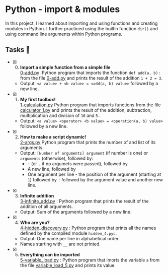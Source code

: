 # Python - import & modules
In this project, I learned about importing and using functions and creating modules in Python. I further practiced using the builtin function `dir()` and using command line arguments within Python programs.

## Tasks 📃
+ [x] 0. **Import a simple function from a simple file**<br/>[0-add.py](0-add.py) :Python program that imports the function `def add(a, b):` from the file [0-add.py](0-add.py) and prints the result of the addition `1 + 2 = 3`.
  + Output: `<a value> + <b value> = <add(a, b) value>` followed by a new line.

+ [x] 1. **My first toolbox!**<br/>[1-calculation.py](1-calculation.py) Python program that imports functions from the file [calculator_1.py](calculator_1.py) and prints the result of the addition, subtraction, multiplication and division of `10` and `5.`
  + Output: `<a value> <operator> <b value> = <operation(a, b) value>` followed by a new line.

+ [x] 2. **How to make a script dynamic!**<br/>[2-args.py](2-args.py) Python program that prints the number of and list of its arguments.
  + Output: `[Number of arguments] argument` (if number is one) or `arguments` (otherwise), followed by:
    + `:` (or `.` if no argumets were passed), followed by
    + A new line, followed by
    + One argument per line - the position of the argument (starting at `1`) followed by `:` followed by the argument value and another new line.
   
+ [x] 3. **Infinite addition**<br/>[3-infinite_add.py](3-infinite_add.py) : Python program that prints the result of the addition of all arguments.
  + Output: Sum of the arguments followed by a new line.

+ [x] 4. **Who are you?**<br/>[4-hidden_discovery.py](4-hidden_discovery.py) : Python program that prints all the names defined by the compiled module `hidden_4.pyc`.
  + Output: One name per line in alphabetical order.
  + Names starting with `__` are not printed.

+ [x] 5. **Everything can be imported**<br/>[5-variable_load.py](5-variable_load.py) : Python program that imorts the variable `a` from the file [variable_load_5.py](variable_load_5.py) and prints its value.


